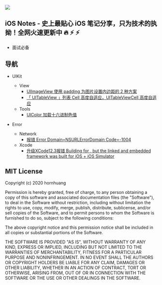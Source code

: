 ![](https://github.com/hornhuang/PictureRepository/blob/master/ios_notes/og__fodnljjkwl6y.png)

## iOS Notes - 史上最贴心 iOS 笔记分享，只为技术的执拗！全网火速更新中 🔥 ⚡️ ⚡️
- 面试必备

## 导航

- UIKit
  - View
    - [UIImageView 使用 padding 为图片设置内边距的 2 种方案](https://github.com/Knowledge-Precipitation-Tribe/ios_notes/tree/main/UIKit/view/UIImageView%20%E4%BD%BF%E7%94%A8%20padding%20%E4%B8%BA%E5%9B%BE%E7%89%87%E8%AE%BE%E7%BD%AE%E5%86%85%E8%BE%B9%E8%B7%9D%E7%9A%84%202%20%E7%A7%8D%E6%96%B9%E6%A1%88)
    - [「 UITableView 」列表 Cell 高度自适应，UITableViewCell 高度自适应](https://github.com/Knowledge-Precipitation-Tribe/ios_notes/tree/main/UIKit/view/%E3%80%8C%20UITableView%20%E3%80%8D%E5%88%97%E8%A1%A8%20Cell%20%E9%AB%98%E5%BA%A6%E8%87%AA%E9%80%82%E5%BA%94%EF%BC%8CUITableViewCell%20%E9%AB%98%E5%BA%A6%E8%87%AA%E9%80%82%E5%BA%94)
  - Tools
    - [UIColor 加载十六进制色值](https://github.com/Knowledge-Precipitation-Tribe/ios_notes/tree/main/UIKit/tools/UIColor%20%E5%8A%A0%E8%BD%BD%E5%8D%81%E5%85%AD%E8%BF%9B%E5%88%B6%E8%89%B2%E5%80%BC)

- Error
  - Network
    - [报错 Error Domain=NSURLErrorDomain Code=-1004](https://github.com/Knowledge-Precipitation-Tribe/ios_notes/tree/main/%E5%B8%B8%E8%A7%81%E9%94%99%E8%AF%AF/%E7%BD%91%E7%BB%9C/%E6%8A%A5%E9%94%99%20Error%20Domain%3DNSURLErrorDomain%20Code%3D-1004)
  - Xcode
    - [升级XCode12.3报错 Building for , but the linked and embedded framework was built for iOS + iOS Simulator](https://github.com/Knowledge-Precipitation-Tribe/ios_notes/tree/main/%E5%B8%B8%E8%A7%81%E9%94%99%E8%AF%AF/XCode/%E5%8D%87%E7%BA%A7XCode12.3%E6%8A%A5%E9%94%99%20Building%20for%20%2C%20but%20the%20linked%20and%20embedded%20framework%20was%20built%20for%20iOS%20%2B%20iOS%20Simulator)

## MIT License

Copyright (c) 2020 hornhuang

Permission is hereby granted, free of charge, to any person obtaining a copy
of this software and associated documentation files (the "Software"), to deal
in the Software without restriction, including without limitation the rights
to use, copy, modify, merge, publish, distribute, sublicense, and/or sell
copies of the Software, and to permit persons to whom the Software is
furnished to do so, subject to the following conditions:

The above copyright notice and this permission notice shall be included in all
copies or substantial portions of the Software.

THE SOFTWARE IS PROVIDED "AS IS", WITHOUT WARRANTY OF ANY KIND, EXPRESS OR
IMPLIED, INCLUDING BUT NOT LIMITED TO THE WARRANTIES OF MERCHANTABILITY,
FITNESS FOR A PARTICULAR PURPOSE AND NONINFRINGEMENT. IN NO EVENT SHALL THE
AUTHORS OR COPYRIGHT HOLDERS BE LIABLE FOR ANY CLAIM, DAMAGES OR OTHER
LIABILITY, WHETHER IN AN ACTION OF CONTRACT, TORT OR OTHERWISE, ARISING FROM,
OUT OF OR IN CONNECTION WITH THE SOFTWARE OR THE USE OR OTHER DEALINGS IN THE
SOFTWARE.
